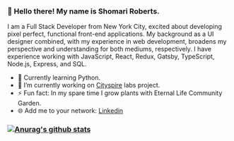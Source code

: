 ### :wave: Hello there! My name is Shomari Roberts.
I am a Full Stack Developer from New York City, excited about developing pixel perfect, functional front-end applications. My background as a UI designer combined, with my experience in web development, broadens my perspective and understanding for both mediums, respectively. I have experience working with JavaScript, React, Redux, Gatsby, TypeScript, Node.js, Express, and SQL.

- 🌱 Currently learning Python.
- 🔭 I’m currently working on [Cityspire](https://github.com/Lambda-School-Labs/LabsPT15-cityspire-g-fe) labs project.
- ⚡ Fun fact: In my spare time I grow plants with Eternal Life Community Garden.
- 🌐 Add me to your network: [Linkedin](https://www.linkedin.com/in/shomariroberts/)



### [![Anurag's github stats](https://github-readme-stats.vercel.app/api?username=slroberts)](https://github.com/anuraghazra/github-readme-stats)

<!--
**slroberts/slroberts** is a ✨ _special_ ✨ repository because its `README.md` (this file) appears on your GitHub profile.

Here are some ideas to get you started:

- 🔭 I’m currently working on ...
- 🌱 I’m currently learning ...
- 👯 I’m looking to collaborate on ...
- 🤔 I’m looking for help with ...
- 💬 Ask me about ...
- 📫 How to reach me: ...
- 😄 Pronouns: ...
- ⚡ Fun fact: ...
-->
